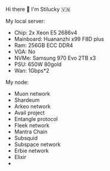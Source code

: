 Hi there 👋 I'm Stilucky 🇻🇳                
                  
My local server:      
- Chip: 2x Xeon E5 2686v4      
- Mainboard: Huananzhi x99 F8D plus    
- Ram: 256GB ECC DDR4      
- VGA: No   
- NVMe: Samsung 970 Evo 2TB x3 
- PSU: 650W 80gold
- Wan: 1Gbps*2  
  
My node: 

- Muon network
- Shardeum
- Arkeo network
- Avail project
- Entangle protocol
- Fleek network
- Mantra Chain
- Subsquid 
- Subspace network
- Erbie network
- Elixir
- 

